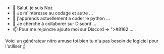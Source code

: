 - 👋 Salut, je suis Noz
- 👀 Je m'intéresse au codage et autre ...
- 🌱 j'apprends actuellement a coder le python ...
- 💞️ Je cherche à collaborer sur Discord ...
- 📫 Pour me rejoindre ajoute moi sur Discord => ">#8162 ...

<!---
✨ AJOUTE MOI SUR DISCORD ! ✨ 
--->




Voici un générateur nitro amuse toi bien tu n'a pas besoin de logiciel pour l'utiliser ;)
